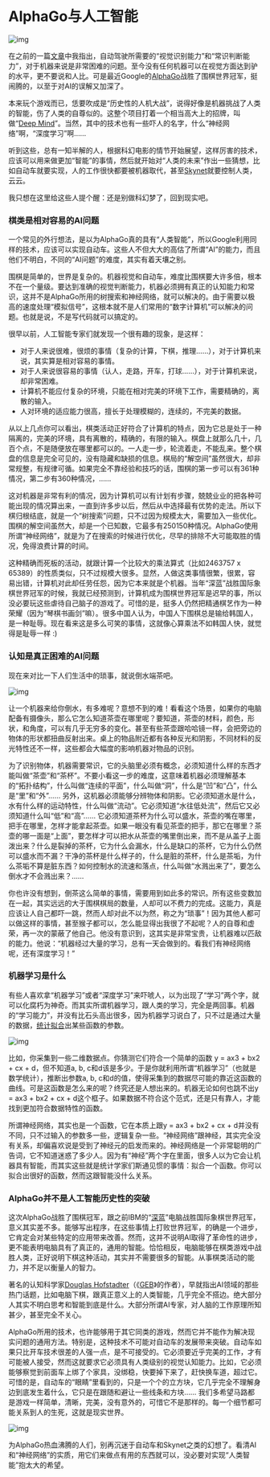 # AlphaGo与人工智能

![img](http://dn-skmzq.qbox.me/data/20160410143926/68562-585d20981fef6a5b.jpg)

在之前的一篇[文章](http://www.jianshu.com/p/01d1b2542036)中我指出，自动驾驶所需要的“视觉识别能力”和“常识判断能力”，对于机器来说是非常困难的问题。至今没有任何机器可以在视觉方面达到驴的水平，更不要说和人比。可是最近Google的[AlphaGo](https://deepmind.com/alpha-go.html)战胜了围棋世界冠军，挺闹腾的，以至于对AI的误解又加深了。

本来玩个游戏而已，恁要吹成是“历史性的人机大战”，说得好像是机器挑战了人类的智能，伤了人类的自尊似的。这整个项目打着一个相当高大上的招牌，叫做“[Deep Mind](http://deepmind.com/)”。当然，其中的技术也有一些吓人的名字，什么“神经网络”啊，“深度学习”啊……

听到这些，总有一知半解的人，根据科幻电影的情节开始展望，这样厉害的技术，应该可以用来做更加“智能”的事情，然后就开始对“人类的未来”作出一些猜想，比如自动车就要实现，人的工作很快都要被机器取代，甚至[Skynet](https://en.wikipedia.org/wiki/Skynet_(Terminator))就要控制人类，云云。

我只想在这里给这些人提个醒：还是别做科幻梦了，回到现实吧。

### 棋类是相对容易的AI问题

一个常见的外行想法，是以为AlphaGo真的具有“人类智能”，所以Google利用同样的技术，应该可以实现自动车。这些人不但大大的高估了所谓“AI”的能力，而且他们不明白，不同的“AI问题”的难度，其实有着天壤之别。

围棋是简单的，世界是复杂的。机器视觉和自动车，难度比围棋要大许多倍，根本不在一个量级。要达到准确的视觉判断能力，机器必须拥有真正的认知能力和常识，这并不是AlphaGo所用的树搜索和神经网络，就可以解决的。由于需要以极高的速度处理“模拟信号”，这根本就不是人们常用的“数字计算机”可以解决的问题。也就是说，不是写代码就可以搞定的。

很早以前，人工智能专家们就发现一个很有趣的现象，是这样：

- 对于人来说很难，很烦的事情（复杂的计算，下棋，推理……），对于计算机来说，其实算是相对容易的事情。
- 对于人来说很容易的事情（认人，走路，开车，打球……），对于计算机来说，却非常困难。
- 计算机不能应付复杂的环境，只能在相对完美的环境下工作，需要精确的，离散的输入。
- 人对环境的适应能力很高，擅长于处理模糊的，连续的，不完美的数据。

从以上几点你可以看出，棋类活动正好符合了计算机的特点，因为它总是处于一种隔离的，完美的环境，具有离散的，精确的，有限的输入。棋盘上就那么几十，几百个点，不是随便放在哪里都可以的。一人走一步，轮流着走，不能乱来。整个棋盘的信息是完全可见的，没有隐藏和缺损的信息。棋局的“解空间”虽然很大，却非常规整，有规律可循。如果完全不靠经验和技巧的话，围棋的第一步可以有361种情况，第二步有360种情况，……

这对机器是非常有利的情况，因为计算机可以有计划有步骤，兢兢业业的把各种可能出现的情况算出来，一直到许多步以后，然后从中选择最有优势的走法。所以下棋归根结底，就是一个“树搜索”问题，只不过因为规模太大，需要加入一些优化。围棋的解空间虽然大，却是一个已知数，它最多有250150种情况。AlphaGo使用所谓“神经网络”，就是为了在搜索的时候进行优化，尽早的排除不大可能取胜的情况，免得浪费计算的时间。

这种精确而死板的活动，就跟计算一个比较大的乘法算式（比如2463757 x 65389）的性质类似，只不过规模大很多。显然，人做这类事情很繁，很累，容易出错，计算机对此却任劳任怨，因为它本来就是个机器。当年“深蓝”战胜国际象棋世界冠军的时候，我就已经预测到，计算机成为围棋世界冠军是迟早的事，所以没必要玩这些虐待自己脑子的游戏了。可惜的是，挺多人仍然把精通棋艺作为一种荣耀（因为“琴棋书画剑”嘛）。很多中国人认为，中国人下围棋总是输给韩国人，是一种耻辱。现在看来这是多么可笑的事情，这就像心算乘法不如韩国人快，就觉得是耻辱一样 :)

### 认知是真正困难的AI问题

现在来对比一下人们生活中的琐事，就说倒水端茶吧。

![img](http://dn-skmzq.qbox.me/data/20160410143926/68562-a2a10fbeb02f06e3.jpg)

让一个机器来给你倒水，有多难呢？意想不到的难！看看这个场景，如果你的电脑配备有摄像头，那么它怎么知道茶壶在哪里呢？要知道，茶壶的材料，颜色，形状，和角度，可以有几乎无穷多的变化。甚至有些茶壶跟哈哈镜一样，会把旁边的物体的形状都扭曲反射出来。桌上的物品附近都有各种反光和阴影，不同材料的反光特性还不一样，这些都会大幅度的影响机器对物品的识别。

为了识别物体，机器需要常识，它的头脑里必须有概念，必须知道什么样的东西才能叫做“茶壶”和“茶杯”。不要小看这一步的难度，这意味着机器必须理解基本的“拓扑结构”，什么叫做“连续的平面”，什么叫做“洞”，什么是“凹”和“凸”，什么是“里”和“外”…… 另外，这机器必须能够分辨物体和阴影。它必须知道水是什么，水有什么样的运动特性，什么叫做“流动”。它必须知道“水往低处流”，然后它又必须知道什么叫“低”和“高”…… 它必须知道茶杯为什么可以盛水，茶壶的嘴在哪里，把手在哪里，怎样才能拿起茶壶。如果一眼没有看见茶壶的把手，那它在哪里？茶壶的哪一面是“上面”，要怎样才可以把水从茶壶的嘴里倒出来，而不是从盖子上面泼出来？什么是裂掉的茶杯，它为什么会漏水，什么是缺口的茶杯，它为什么仍然可以盛水而不漏？干净的茶杯是什么样子的，什么是脏的茶杯，什么是茶垢，为什么茶垢不算是脏东西？如何控制水的流速和落点，什么叫做“水溅出来了”，要怎么倒水才不会溅出来？……

你也许没有想到，倒茶这么简单的事情，需要用到如此多的常识。所有这些变数加在一起，其实远远的大于围棋棋局的数量，人却可以不费力的完成。这能力，真是应该让人自己都吓一跳，然而人却对此不以为然，称之为“琐事”！因为其他人都可以做这样的事情，甚至猴子都可以，怎么能显得出我很了不起呢？人的自尊和虚荣，再一次的蒙蔽了他自己。他没有意识到，这其实是非常宝贵，让机器难以匹敌的能力。他说：“机器经过大量的学习，总有一天会做到的。看我们有神经网络呢，还有深度学习！”

### 机器学习是什么

有些人喜欢拿“机器学习”或者“深度学习”来吓唬人，以为出现了“学习”两个字，就可以化腐朽为神奇。而其实所谓机器学习，跟人类的学习，完全是两回事。机器的“学习能力”，并没有比石头高出很多，因为机器学习说白了，只不过是通过大量的数据，[统计拟合](https://en.wikipedia.org/wiki/Curve_fitting)出某些函数的参数。

![img](http://dn-skmzq.qbox.me/data/20160410143926/68562-e80aecf3dfb56edf.png)

比如，你采集到一些二维数据点。你猜测它们符合一个简单的函数 y = ax3 + bx2 + cx + d，但不知道a, b, c和d该是多少。于是你就利用所谓“机器学习”（也就是数学统计），推断出参数a, b, c和d的值，使得采集到的数据尽可能的靠近这函数的曲线。可是这函数是怎么来的呢？终究还是人想出来的。机器无论如何也跳不出y = ax3 + bx2 + cx + d这个框子。如果数据不符合这个范式，还是只有靠人，才能找到更加符合数据特性的函数。

所谓神经网络，其实也是一个函数，它在本质上跟y = ax3 + bx2 + cx + d并没有不同，只不过输入的参数多一些，逻辑复杂一些。“神经网络”跟神经，其实完全没有关系，却偏喜欢说是受到了神经元的启发而来的。神经网络是一个非常聪明的广告词，它不知道迷惑了多少人。因为有“神经”两个字在里面，很多人以为它会让机器具有智能，而其实这些就是统计学家们斯通见惯的事情：拟合一个函数。你可以拟合出很好的函数，然而这跟智能没什么关系。

### AlphaGo并不是人工智能历史性的突破

这次AlphaGo战胜了围棋冠军，跟之前IBM的“[深蓝](http://www.theverge.com/2016/3/12/11211306/ibm-deep-blue-murray-campbell-alphago-deepmind-interview)”电脑战胜国际象棋世界冠军，意义其实差不多。能够写出程序，在这些事情上打败世界冠军，的确是一个进步，它肯定会对某些特定的应用带来改善。然而，这并不说明AI取得了革命性的进步，更不能表明电脑具有了真正的，通用的智能。恰恰相反，电脑能够在棋类游戏中战胜人类，正好说明下棋这种活动，其实并不需要很多的智能。从事棋类活动的能力，并不足以衡量人的智力。

著名的认知科学家[Douglas Hofstadter](http://www.theatlantic.com/magazine/archive/2013/11/the-man-who-would-teach-machines-to-think/309529)（《[GEB](https://en.wikipedia.org/wiki/G%C3%B6del,_Escher,_Bach)》的作者），早就指出AI领域的那些热门话题，比如电脑下棋，跟真正意义上的人类智能，几乎完全不搭边。绝大部分人其实不明白思考和智能到底是什么。大部分所谓AI专家，对人脑的工作原理所知甚少，甚至完全不关心。

AlphaGo所用的技术，也许能够用于其它同类的游戏，然而它并不能作为解决现实问题的通用方法。特别是，这种技术不可能对自动车的发展带来突破。自动车如果只比开车技术很差的人强一点，是不可接受的。它必须要近乎完美的工作，才有可能被人接受，然而这就要求它必须具有人类级别的视觉认知能力。比如，它必须能够察觉到前面车上绑了个家具，没绑稳，快要掉下来了，赶快换车道，超过它。可惜的是，自动车的“眼睛”里看到的，只是一个个的立方块，它几乎完全不理解身边到底发生着什么，它只是在跟随和避让一些线条和方块…… 我们多希望马路都是游戏一样简单，清晰，完美，没有意外的，可惜它不是那样的。每一个细节都可能关系到人的生死，这就是现实世界。

![img](http://dn-skmzq.qbox.me/data/20160410143926/68562-585cdc79ddbab240.png)

为AlphaGo热血沸腾的人们，别再沉迷于自动车和Skynet之类的幻想了。看清AI和“神经网络”的实质，用它们来做点有用的东西就可以，没必要对实现“人类智能”抱太大的希望。